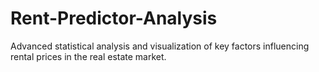 # Rent-Predictor-Analysis
Advanced statistical analysis and visualization of key factors influencing rental prices in the real estate market.
